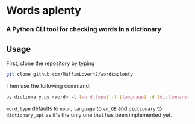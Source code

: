 # Words aplenty
### A Python CLI tool for checking words in a dictionary

## Usage
First, clone the repository by typing
```bash
git clone github.com/MuffinLover42/wordsaplenty
```
Then use the following command:
```bash
py dictionary.py <word> -t [word_type] -l [language] -d [dictionary]
```
`word_type` defaults to `noun`, `language` to `en_GB` and `dictionary` to `dictionary_api` as it's the only one that has been implemented yet.

